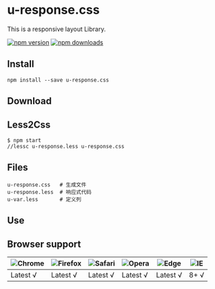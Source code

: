 # u-response.css
This is a responsive layout Library.


[![npm version](https://img.shields.io/npm/v/u-response.css.svg?style=flat-square)](https://www.npmjs.org/package/u-response.css)
[![npm downloads](https://img.shields.io/npm/dm/u-response.css.svg?style=flat-square)](http://npm-stat.com/charts.html?package=u-response.css)

## Install
```
npm install --save u-response.css
```
## Download

## Less2Css
```
$ npm start
//lessc u-response.less u-response.css
```
## Files
```
u-response.css   # 生成文件
u-response.less  # 响应式代码
u-var.less       # 定义列
```
## Use


## Browser support

![Chrome](https://raw.github.com/alrra/browser-logos/master/src/chrome/chrome_48x48.png) | ![Firefox](https://raw.github.com/alrra/browser-logos/master/src/firefox/firefox_48x48.png) | ![Safari](https://raw.github.com/alrra/browser-logos/master/src/safari/safari_48x48.png) | ![Opera](https://raw.github.com/alrra/browser-logos/master/src/opera/opera_48x48.png) | ![Edge](https://raw.github.com/alrra/browser-logos/master/src/edge/edge_48x48.png) | ![IE](https://raw.github.com/alrra/browser-logos/master/src/archive/internet-explorer_9-11/internet-explorer_9-11_48x48.png) |
--- | --- | --- | --- | --- | --- |
Latest √ | Latest √ | Latest √ | Latest √ | Latest √| 8+ √


